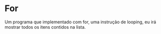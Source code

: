 # For

Um programa que implementado com for, uma instrução de looping, eu irá mostrar todos os itens contidos na lista.